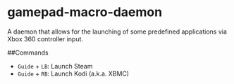 gamepad-macro-daemon
====================

A daemon that allows for the launching of some predefined applications via Xbox
360 controller input.

##Commands
* `Guide` + `LB`: Launch Steam
* `Guide` + `RB`: Launch Kodi (a.k.a. XBMC)
